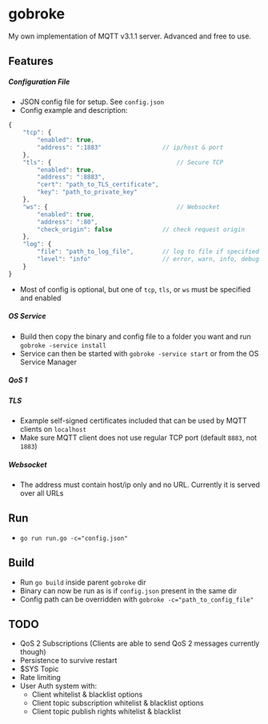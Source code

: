 # gobroke
My own implementation of MQTT v3.1.1 server. Advanced and free to use.

## Features
##### Configuration File
* JSON config file for setup. See `config.json`
* Config example and description:
```javascript
{
	"tcp": {
		"enabled": true,
		"address": ":1883"                 // ip/host & port
	},
	"tls": {                                   // Secure TCP
		"enabled": true,
		"address": ":8883",
		"cert": "path_to_TLS_certificate",
		"key": "path_to_private_key"
	},
	"ws": {                                    // Websocket
		"enabled": true,
		"address": ":80",
		"check_origin": false              // check request origin
	},	
	"log": {
		"file": "path_to_log_file",        // log to file if specified
		"level": "info"                    // error, warn, info, debug
	}
}
```
* Most of config is optional, but one of `tcp`, `tls`, or `ws` must be specified and enabled
##### OS Service
* Build then copy the binary and config file to a folder you want and run `gobroke -service install`
* Service can then be started with `gobroke -service start` or from the OS Service Manager
##### QoS 1
##### TLS
* Example self-signed certificates included that can be used by MQTT clients on `localhost`
* Make sure MQTT client does not use regular TCP port (default `8883`, not `1883`)
##### Websocket
* The address must contain host/ip only and no URL. Currently it is served over all URLs

## Run
* `go run run.go -c="config.json"`

## Build
* Run `go build` inside parent `gobroke` dir
* Binary can now be run as is if `config.json` present in the same dir
* Config path can be overridden with `gobroke -c="path_to_config_file"`

## TODO
* QoS 2 Subscriptions (Clients are able to send QoS 2 messages currently though)
* Persistence to survive restart
* $SYS Topic
* Rate limiting
* User Auth system with:
    * Client whitelist & blacklist options
    * Client topic subscription whitelist & blacklist options
    * Client topic publish rights whitelist & blacklist
